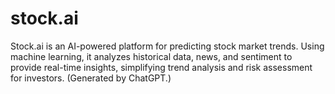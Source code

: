 # stock.ai
 Stock.ai is an AI-powered platform for predicting stock market trends. Using machine learning, it analyzes historical data, news, and sentiment to provide real-time insights, simplifying trend analysis and risk assessment for investors. (Generated by ChatGPT.)

